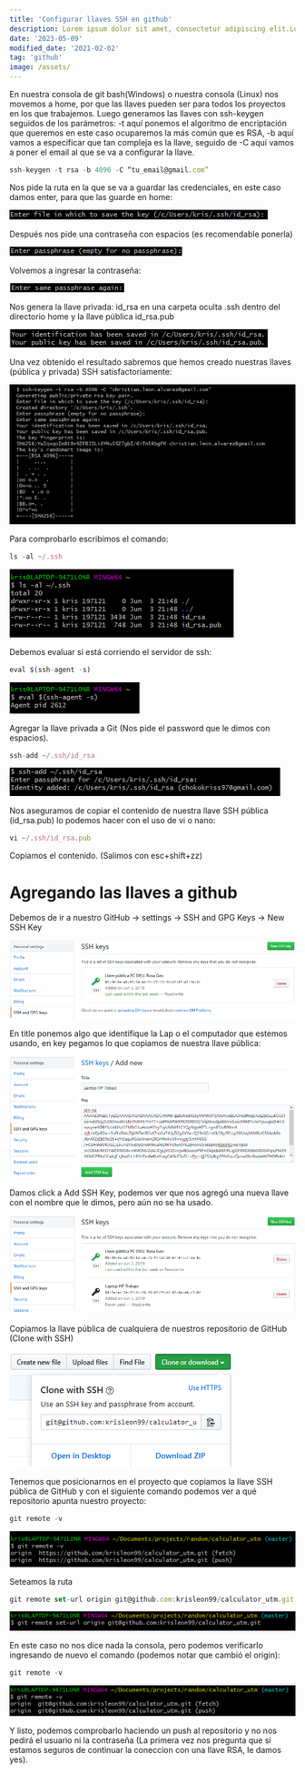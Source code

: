```yaml
---
title: 'Configurar llaves SSH en github'
description: Lorem ipsum dolor sit amet, consectetur adipiscing elit.Lorem ipsum dolor sit amet, consectetur adipiscing elit.Lorem ipsum dolor sit amet, consectetur adipiscing elit.
date: '2023-05-09'
modified_date: '2021-02-02'
tag: 'github'
image: /assets/
---
```



En nuestra consola de git bash(Windows) o nuestra consola (Linux) nos movemos a home, por que las llaves pueden ser para todos los proyectos en los que trabajemos.
Luego generamos las llaves con ssh-keygen seguidos de los parámetros: -t aquí ponemos el algoritmo de encriptación que queremos en este caso ocuparemos la más común que es RSA, -b aquí vamos a especificar que tan compleja es la llave, seguido de -C aquí vamos a poner el email al que se va a configurar la llave.

```js
ssh-keygen -t rsa -b 4096 -C “tu_email@gmail.com”
```

Nos pide la ruta en la que se va a guardar las credenciales, en este caso damos enter, para que las guarde en home:

![configurar clave SSH](https://raw.githubusercontent.com/Kapelu/blog-kapelu/main/public/assets/images/posts/configurar-claves-ssh/Configurar%20clave%20SSH-01.png?token=GHSAT0AAAAAACQXCBN4P5PZI35IY4AWJ7BIZQ3OIVA)

Después nos pide una contraseña con espacios (es recomendable ponerla)

![configurar clave SSH](../public/assets/images/posts/configurar-claves-ssh/Configurar%20clave%20SSH-02.png)

Volvemos a ingresar la contraseña:

![configurar clave SSH](../public/assets/images/posts/configurar-claves-ssh/Configurar%20clave%20SSH-03.png)

Nos genera la llave privada: id_rsa en una carpeta oculta .ssh dentro del directorio home y la llave pública id_rsa.pub

![configurar clave SSH](../public/assets/images/posts/configurar-claves-ssh/Configurar%20clave%20SSH-04.png)

Una vez obtenido el resultado sabremos que hemos creado nuestras llaves (pública y privada) SSH satisfactoriamente:

![configurar clave SSH](../public/assets/images/posts/configurar-claves-ssh/Configurar%20clave%20SSH-05.png)

Para comprobarlo escribimos el comando:
```js
ls -al ~/.ssh
```

![configurar clave SSH](../public/assets/images/posts/configurar-claves-ssh/Configurar%20clave%20SSH-06.png)

Debemos evaluar si está corriendo el servidor de ssh:
```js
eval $(ssh-agent -s)
```

![configurar clave SSH](../public/assets/images/posts/configurar-claves-ssh/Configurar%20clave%20SSH-07.png)

Agregar la llave privada a Git (Nos pide el password que le dimos con espacios).
```js
ssh-add ~/.ssh/id_rsa
```

![configurar clave SSH](../public/assets/images/posts/configurar-claves-ssh/Configurar%20clave%20SSH-08.png)

Nos aseguramos de copiar el contenido de nuestra llave SSH pública (id_rsa.pub)
lo podemos hacer con el uso de vi o nano:
```js
vi ~/.ssh/id_rsa.pub
```
Copiamos el contenido. (Salimos con esc+shift+zz)

# Agregando las llaves a github

Debemos de ir a nuestro GitHub → settings → SSH and GPG Keys → New SSH Key

![configurar clave SSH](../public/assets/images/posts/configurar-claves-ssh/Configurar%20clave%20SSH-09.png)

En title ponemos algo que identifique la Lap o el computador que estemos usando, en key pegamos lo que copiamos de nuestra llave pública:

![configurar clave SSH](../public/assets/images/posts/configurar-claves-ssh/Configurar%20clave%20SSH-10.png)

Damos click a Add SSH Key, podemos ver que nos agregó una nueva llave con el nombre que le dimos, pero aún no se ha usado.

![configurar clave SSH](../public/assets/images/posts/configurar-claves-ssh/Configurar%20clave%20SSH-11.png)

Copiamos la llave pública de cualquiera de nuestros repositorio de GitHub (Clone with SSH)

![configurar clave SSH](../public/assets/images/posts/configurar-claves-ssh/Configurar%20clave%20SSH-12.png)

Tenemos que posicionarnos en el proyecto que copiamos la llave SSH pública de GitHub y con el siguiente comando podemos ver a qué repositorio apunta nuestro proyecto:
```js
git remote -v
```

![configurar clave SSH](../public/assets/images/posts/configurar-claves-ssh/Configurar%20clave%20SSH-13.png)

Seteamos la ruta
```js
git remote set-url origin git@github.com:krisleon99/calculator_utm.git
```

![configurar clave SSH](../public/assets/images/posts/configurar-claves-ssh/Configurar%20clave%20SSH-14.png)

En este caso no nos dice nada la consola, pero podemos verificarlo ingresando de nuevo el comando (podemos notar que cambió el origin):
```js
git remote -v
```

![configurar clave SSH](../public/assets/images/posts/configurar-claves-ssh/Configurar%20clave%20SSH-15.png)

Y listo, podemos comprobarlo haciendo un push al repositorio y no nos pedirá el usuario ni la contraseña (La primera vez nos pregunta que si estamos seguros de continuar la coneccion con una llave RSA, le damos yes).


<!-- https://platzi.com/tutoriales/1557-git-github/4067-configurar-llaves-ssh-en-git-y-github/?gclid=CjwKCAjwpqCZBhAbEiwAa7pXeXwzkUCjEI1IX3rIsXtzpv2R5LFynNxfobUZJkJIPNRqXDpSCOjelhoCoB4QAvD_BwE&gclsrc=aw.ds
 -->